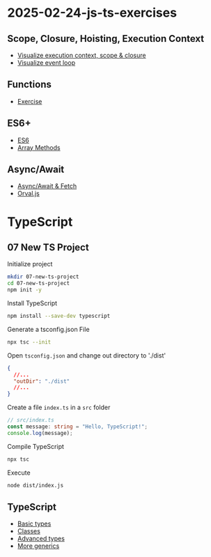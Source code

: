 # 2025-02-24-js-ts-exercises

## Scope, Closure, Hoisting, Execution Context

- [Visualize execution context, scope & closure](https://tylermcginnis.com/javascript-visualizer/)
- [Visualize event loop](https://www.jsv9000.app/)

## Functions

- [Exercise](./01-functions/)

## ES6+

- [ES6](./02-es6)
- [Array Methods](./03-array-methods)

## Async/Await

- [Async/Await & Fetch](./04-async)
- [Orval.js](./05-async-orval)

# TypeScript

## 07 New TS Project

Initialize project

```sh
mkdir 07-new-ts-project
cd 07-new-ts-project
npm init -y
```

Install TypeScript

```sh
npm install --save-dev typescript
```

Generate a tsconfig.json File

```sh
npx tsc --init
```

Open `tsconfig.json` and change out directory to './dist'

```json
{
  //...
  "outDir": "./dist"
  //...
}
```

Create a file `index.ts` in a `src` folder

```typescript
// src/index.ts
const message: string = "Hello, TypeScript!";
console.log(message);
```

Compile TypeScript

```sh
npx tsc
```

Execute

```sh
node dist/index.js
```

## TypeScript

- [Basic types](./08-typescript-basic-types)
- [Classes](./09-classes)
- [Advanced types](./10-advanced-types)
- [More generics](https://github.com/zl-david/typescript-generics)
